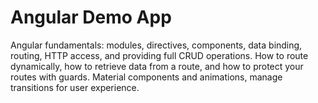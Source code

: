 # Angular Demo App

Angular fundamentals: modules, directives, components, data binding, routing, HTTP access, and providing full CRUD operations. How to route dynamically, how to retrieve data from a route, and how to protect your routes with guards. Material components and animations, manage transitions for user experience.
